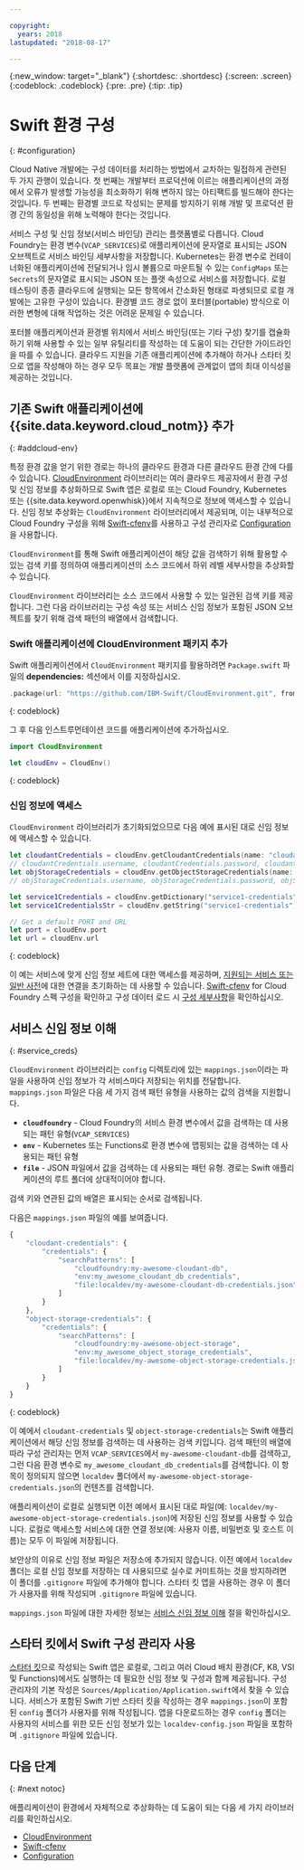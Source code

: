 ```yaml
---

copyright:
  years: 2018
lastupdated: "2018-08-17"

---
```

{:new_window: target="_blank"}
{:shortdesc: .shortdesc}
{:screen: .screen}
{:codeblock: .codeblock}
{:pre: .pre}
{:tip: .tip}

# Swift 환경 구성
{: #configuration}

Cloud Native 개발에는 구성 데이터를 처리하는 방법에서 교차하는 밀접하게 관련된 두 가지 관행이 있습니다. 첫 번째는 개발부터 프로덕션에 이르는 애플리케이션의 과정에서 오류가 발생할 가능성을 최소화하기 위해 변하지 않는 아티팩트를 빌드해야 한다는 것입니다. 두 번째는 환경별 코드로 작성되는 문제를 방지하기 위해 개발 및 프로덕션 환경 간의 동일성을 위해 노력해야 한다는 것입니다.  

서비스 구성 및 신임 정보(서비스 바인딩) 관리는 플랫폼별로 다릅니다. Cloud Foundry는 환경 변수(`VCAP_SERVICES`)로 애플리케이션에 문자열로 표시되는 JSON  오브젝트로 서비스 바인딩 세부사항을 저장합니다. Kubernetes는 환경 변수로 컨테이너화된 애플리케이션에 전달되거나 임시 볼륨으로 마운트될 수 있는 `ConfigMaps` 또는 `Secrets`의 문자열로 표시되는 JSON 또는 플랫 속성으로 서비스를 저장합니다. 로컬 테스팅이 종종 클라우드에 실행되는 모든 항목에서 간소화된 형태로 파생되므로 로컬 개발에는 고유한 구성이 있습니다. 환경별 코드 경로 없이 포터블(portable) 방식으로 이러한 변형에 대해 작업하는 것은 어려운 문제일 수 있습니다. 

포터블 애플리케이션과 환경별 위치에서 서비스 바인딩(또는 기타 구성) 찾기를 캡슐화하기 위해 사용할 수 있는 일부 유틸리티를 작성하는 데 도움이 되는 간단한 가이드라인을 따를 수 있습니다. 클라우드 지원을 기존 애플리케이션에 추가해야 하거나 스타터 킷으로 앱을 작성해야 하는 경우 모두 목표는 개발 플랫폼에 관계없이 앱의 최대 이식성을 제공하는 것입니다. 

## 기존 Swift 애플리케이션에 {{site.data.keyword.cloud_notm}} 추가
{: #addcloud-env}

특정 환경 값을 얻기 위한 경로는 하나의 클라우드 환경과 다른 클라우드 환경 간에 다를 수 있습니다. [CloudEnvironment](https://github.com/IBM-Swift/CloudEnvironment.git) 라이브러리는 여러 클라우드 제공자에서 환경 구성 및 신임 정보를 추상화하므로 Swift 앱은 로컬로 또는 Cloud Foundry, Kubernetes 또는 {{site.data.keyword.openwhisk}}에서 지속적으로 정보에 액세스할 수 있습니다. 신임 정보 추상화는 `CloudEnvironment` 라이브러리에서 제공되며, 이는 내부적으로 Cloud Foundry 구성을 위해 [Swift-cfenv](https://github.com/IBM-Swift/Swift-cfenv)를 사용하고 구성 관리자로 [Configuration](https://github.com/IBM-Swift/Configuration)을 사용합니다.

`CloudEnvironment`를 통해 Swift 애플리케이션이 해당 값을 검색하기 위해 활용할 수 있는 검색 키를 정의하여 애플리케이션의 소스 코드에서 하위 레벨 세부사항을 추상화할 수 있습니다. 

`CloudEnvironment` 라이브러리는 소스 코드에서 사용할 수 있는 일관된 검색 키를 제공합니다. 그런 다음 라이브러리는 구성 속성 또는 서비스 신임 정보가 포함된 JSON 오브젝트를 찾기 위해 검색 패턴의 배열에서 검색합니다.  

### Swift 애플리케이션에 CloudEnvironment 패키지 추가
Swift 애플리케이션에서 `CloudEnvironment` 패키지를 활용하려면 `Package.swift` 파일의 **dependencies:** 섹션에서 이를 지정하십시오. 
```swift
.package(url: "https://github.com/IBM-Swift/CloudEnvironment.git", from: "8.0.0"),
```
{: codeblock}

그 후 다음 인스트루먼테이션 코드를 애플리케이션에 추가하십시오. 
```swift
import CloudEnvironment

let cloudEnv = CloudEnv()
```
{: codeblock}

### 신임 정보에 액세스
`CloudEnvironment` 라이브러리가 초기화되었으므로 다음 예에 표시된 대로 신임 정보에 액세스할 수 있습니다.
```swift
let cloudantCredentials = cloudEnv.getCloudantCredentials(name: "cloudant-credentials")
// cloudantCredentials.username, cloudantCredentials.password, cloudantCredentials.url, etc.
let objStorageCredentials = cloudEnv.getObjectStorageCredentials(name: "object-storage-credentials")
// objStorageCredentials.username, objStorageCredentials.password, objStorageCredentials.projectID, etc.

let service1Credentials = cloudEnv.getDictionary("service1-credentials")
let service1CredentialsStr = cloudEnv.getString("service1-credentials")

// Get a default PORT and URL
let port = cloudEnv.port
let url = cloudEnv.url
```
{: codeblock}

이 예는 서비스에 맞게 신임 정보 세트에 대한 액세스를 제공하며, [지원되는 서비스 또는 일반 사전](https://github.com/IBM-Swift/CloudEnvironment#supported-services)에 대한 연결을 초기화하는 데 사용할 수 있습니다. [Swift-cfenv](https://github.com/IBM-Swift/Swift-cfenv#api) for Cloud Foundry 스펙 구성을 확인하고 구성 데이터 로드 시 [구성 세부사항](https://github.com/IBM-Swift/Configuration)을 확인하십시오.

## 서비스 신임 정보 이해
{: #service_creds}

`CloudEnvironment` 라이브러리는 `config` 디렉토리에 있는 `mappings.json`이라는 파일을 사용하여 신임 정보가 각 서비스마다 저장되는 위치를 전달합니다. `mappings.json` 파일은 다음 세 가지 검색 패턴 유형을 사용하는 값의 검색을 지원합니다.
- **`cloudfoundry`** - Cloud Foundry의 서비스 환경 변수에서 값을 검색하는 데 사용되는 패턴 유형(`VCAP_SERVICES`)
- **`env`** - Kubernetes 또는 Functions로 환경 변수에 맵핑되는 값을 검색하는 데 사용되는 패턴 유형
- **`file`** - JSON 파일에서 값을 검색하는 데 사용되는 패턴 유형. 경로는 Swift 애플리케이션의 루트 폴더에 상대적이어야 합니다.

검색 키와 연관된 값의 배열은 표시되는 순서로 검색됩니다.

다음은 `mappings.json` 파일의 예를 보여줍니다.
```javascript
{
    "cloudant-credentials": {
        "credentials": {
            "searchPatterns": [
                "cloudfoundry:my-awesome-cloudant-db",
                "env:my_awesome_cloudant_db_credentials",
                "file:localdev/my-awesome-cloudant-db-credentials.json"
            ]
        }
    },
    "object-storage-credentials": {
        "credentials": {
            "searchPatterns": [
                "cloudfoundry:my-awesome-object-storage",
                "env:my_awesome_object_storage_credentials",
                "file:localdev/my-awesome-object-storage-credentials.json"
            ]
        }
    }
}
```
{: codeblock}

이 예에서 `cloudant-credentials` 및 `object-storage-credentials`는 Swift 애플리케이션에서 해당 신임 정보를 검색하는 데 사용하는 검색 키입니다. 검색 패턴의 배열에 따라 구성 관리자는 먼저 `VCAP_SERVICES`에서 `my-awesome-cloudant-db`를 검색하고, 그런 다음 환경 변수로 `my_awesome_cloudant_db_credentials`를 검색합니다. 이 항목이 정의되지 않으면 `localdev` 폴더에서 `my-awesome-object-storage-credentials.json`의 컨텐츠를 검색합니다. 

애플리케이션이 로컬로 실행되면 이전 예에서 표시된 대로 파일(예: `localdev/my-awesome-object-storage-credentials.json`)에 저장된 신임 정보를 사용할 수 있습니다. 로컬로 액세스할 서비스에 대한 연결 정보(예: 사용자 이름, 비밀번호 및 호스트 이름)는 모두 이 파일에 저장됩니다.  

보안상의 이유로 신임 정보 파일은 저장소에 추가되지 않습니다. 이전 예에서 `localdev` 폴더는 로컬 신임 정보를 저장하는 데 사용되므로 실수로 커미트하는 것을 방지하려면 이 폴더를 `.gitignore` 파일에 추가해야 합니다. 스타터 킷 앱을 사용하는 경우 이 폴더가 사용자를 위해 작성되며 `.gitignore` 파일에 있습니다.

`mappings.json` 파일에 대한 자세한 정보는 [서비스 신임 정보 이해](configuration.html#service_creds) 절을 확인하십시오. 

## 스타터 킷에서 Swift 구성 관리자 사용

[스타터 킷](https://console.bluemix.net/developer/appledevelopment/starter-kits/)으로 작성되는 Swift 앱은 로컬로, 그리고 여러 Cloud 배치 환경(CF, K8, VSI 및 Functions)에서도 실행하는 데 필요한 신임 정보 및 구성과 함께 제공됩니다. 구성 관리자의 기본 작성은 `Sources/Application/Application.swift`에서 찾을 수 있습니다. 서비스가 포함된 Swift 기반 스타터 킷을 작성하는 경우 `mappings.json`이 포함된 `config` 폴더가 사용자를 위해 작성됩니다. 앱을 다운로드하는 경우 `config` 폴더는 사용자의 서비스를 위한 모든 신임 정보가 있는 `localdev-config.json` 파일을 포함하며 `.gitignore` 파일에 있습니다. 

## 다음 단계
{: #next notoc}

애플리케이션이 환경에서 자체적으로 추상화하는 데 도움이 되는 다음 세 가지 라이브러리를 확인하십시오. 

* [CloudEnvironment](https://github.com/ibm-developer/ibm-cloud-env)
* [Swift-cfenv](https://github.com/IBM-Swift/Swift-cfenv)
* [Configuration](https://github.com/IBM-Swift/Configuration)
